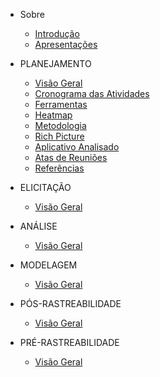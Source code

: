 - Sobre
  - [Introdução](README.md)
  - [Apresentações](apresentacoes.md)

- PLANEJAMENTO
  - [Visão Geral](planejamento/README.md)
  - [Cronograma das Atividades](planejamento/cronograma/README.md)
  - [Ferramentas](planejamento/ferramentas/README.md)
  - [Heatmap](planejamento/heatmap/README.md)
  - [Metodologia](planejamento/metodologias/README.md)
  - [Rich Picture](planejamento/rich-picture/README.md)
  - [Aplicativo Analisado](planejamento/aplicativo/README.md)
  - [Atas de Reuniões](planejamento/atas/README.md)
  - [Referências](planejamento/referencias/README.md)

- ELICITAÇÃO
  - [Visão Geral](elicitacao/README.md)
  <!-- depois adicione subitens -->

- ANÁLISE
  - [Visão Geral](analise/README.md)
  <!-- depois adicione subitens -->
- MODELAGEM
  - [Visão Geral](modelagem/README.md)
  <!-- depois adicione subitens -->
- PÓS-RASTREABILIDADE
  - [Visão Geral](pos-rastreabilidade/README.md)
  <!-- depois adicione subitens -->
- PRÉ-RASTREABILIDADE
  - [Visão Geral](pre-rastreabilidade/README.md)
  <!-- depois adicione subitens -->